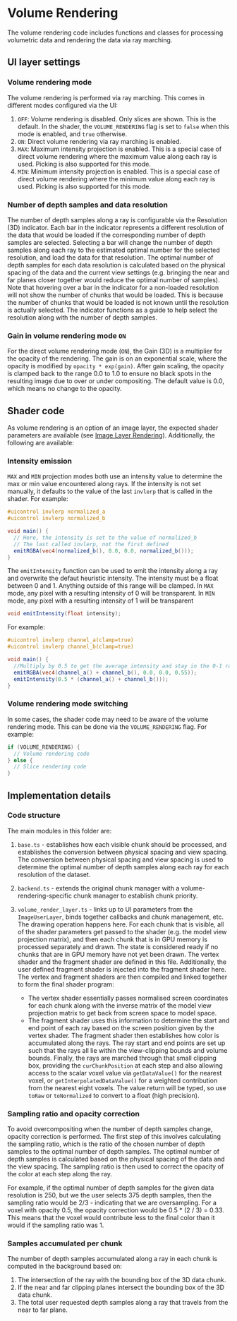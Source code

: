 # Volume Rendering

The volume rendering code includes functions and classes for processing volumetric data and rendering the data via ray marching.

## UI layer settings

### Volume rendering mode

The volume rendering is performed via ray marching. This comes in different modes configured via the UI:

1. `OFF`: Volume rendering is disabled. Only slices are shown. This is the default. In the shader, the `VOLUME_RENDERING` flag is set to `false` when this mode is enabled, and `true` otherwise.
2. `ON`: Direct volume rendering via ray marching is enabled.
3. `MAX`: Maximum intensity projection is enabled. This is a special case of direct volume rendering where the maximum value along each ray is used. Picking is also supported for this mode.
4. `MIN`: Minimum intensity projection is enabled. This is a special case of direct volume rendering where the minimum value along each ray is used. Picking is also supported for this mode.

### Number of depth samples and data resolution

The number of depth samples along a ray is configurable via the Resolution (3D) indicator. Each bar in the indicator represents a different resolution of the data that would be loaded if the corresponding number of depth samples are selected. Selecting a bar will change the number of depth samples along each ray to the estimated optimal number for the selected resolution, and load the data for that resolution. The optimal number of depth samples for each data resolution is calculated based on the physical spacing of the data and the current view settings (e.g. bringing the near and far planes closer together would reduce the optimal number of samples).
Note that hovering over a bar in the indicator for a non-loaded resolution will not show the number of chunks that would be loaded. This is because the number of chunks that would be loaded is not known until the resolution is actually selected. The indicator functions as a guide to help select the resolution along with the number of depth samples.

### Gain in volume rendering mode `ON`

For the direct volume rendering mode (`ON`), the Gain (3D) is a multiplier for the opacity of the rendering. The gain is on an exponential scale, where the opacity is modified by `opacity * exp(gain)`. After gain scaling, the opacity is clamped back to the range 0.0 to 1.0 to ensure no black spots in the resulting image due to over or under compositing. The default value is 0.0, which means no change to the opacity.

## Shader code

As volume rendering is an option of an image layer, the expected shader parameters are available (see [Image Layer Rendering](../sliceview/image_layer_rendering.md)). Additionally, the following are available:

### Intensity emission

`MAX` and `MIN` projection modes both use an intensity value to determine the max or min value encountered along rays. If the intensity is not set manually, it defaults to the value of the last `invlerp` that is called in the shader. For example:

```glsl
#uicontrol invlerp normalized_a
#uicontrol invlerp normalized_b

void main() {
  // Here, the intensity is set to the value of normalized_b
  // The last called invlerp, not the first defined
  emitRGBA(vec4(normalized_b(), 0.0, 0.0, normalized_b()));
}
```

The `emitIntensity` function can be used to emit the intensity along a ray and overwrite the defaut heuristic intensity. The intensity must be a float between 0 and 1. Anything outside of this range will be clamped. In `MAX` mode, any pixel with a resulting intensity of 0 will be transparent. In `MIN` mode, any pixel with a resulting intensity of 1 will be transparent

```glsl
void emitIntensity(float intensity);
```

For example:

```glsl
#uicontrol invlerp channel_a(clamp=true)
#uicontrol invlerp channel_b(clamp=true)

void main() {
  //Multiply by 0.5 to get the average intensity and stay in the 0-1 range
  emitRGBA(vec4(channel_a() + channel_b(), 0.0, 0.0, 0.55));
  emitIntensity(0.5 * (channel_a() + channel_b()));
}
```

### Volume rendering mode switching

In some cases, the shader code may need to be aware of the volume rendering mode. This can be done via the `VOLUME_RENDERING` flag. For example:

```glsl
if (VOLUME_RENDERING) {
  // Volume rendering code
} else {
  // Slice rendering code
}
```

## Implementation details

### Code structure

The main modules in this folder are:

1. `base.ts` - establishes how each visible chunk should be processed, and establishes the conversion between physical spacing and view spacing. The conversion between physical spacing and view spacing is used to determine the optimal number of depth samples along each ray for each resolution of the dataset.
2. `backend.ts` - extends the original chunk manager with a volume-rendering-specific chunk manager to establish chunk priority.
3. `volume_render_layer.ts` - links up to UI parameters from the `ImageUserLayer`, binds together callbacks and chunk management, etc. The drawing operation happens here. For each chunk that is visible, all of the shader parameters get passed to the shader (e.g. the model view projection matrix), and then each chunk that is in GPU memory is processed separately and drawn. The state is considered ready if no chunks that are in GPU memory have not yet been drawn. The vertex shader and the fragment shader are defined in this file. Additionally, the user defined fragment shader is injected into the fragment shader here. The vertex and fragment shaders are then compiled and linked together to form the final shader program:

   - The vertex shader essentially passes normalised screen coordinates for each chunk along with the inverse matrix of the model view projection matrix to get back from screen space to model space.
   - The fragment shader uses this information to determine the start and end point of each ray based on the screen position given by the vertex shader. The fragment shader then establishes how color is accumulated along the rays. The ray start and end points are set up such that the rays all lie within the view-clipping bounds and volume bounds. Finally, the rays are marched through that small clipping box, providing the `curChunkPosition` at each step and also allowing access to the scalar voxel value via `getDataValue()` for the nearest voxel, or `getInterpolatedDataValue()` for a weighted contribution from the nearest eight voxels. The value return will be typed, so use `toRaw` or `toNormalized` to convert to a float (high precision).

### Sampling ratio and opacity correction

To avoid overcompositing when the number of depth samples change, opacity correction is performed. The first step of this involves calculating the sampling ratio, which is the ratio of the chosen number of depth samples to the optimal number of depth samples. The optimal number of depth samples is calculated based on the physical spacing of the data and the view spacing. The sampling ratio is then used to correct the opacity of the color at each step along the ray.

For example, if the optimal number of depth samples for the given data resolution is 250, but we the user selects 375 depth samples, then the sampling ratio would be 2/3 - indicating that we are oversampling. For a voxel with opacity 0.5, the opacity correction would be 0.5 \* (2 / 3) = 0.33. This means that the voxel would contribute less to the final color than it would if the sampling ratio was 1.

### Samples accumulated per chunk

The number of depth samples accumulated along a ray in each chunk is computed in the background based on:

1. The intersection of the ray with the bounding box of the 3D data chunk.
2. If the near and far clipping planes intersect the bounding box of the 3D data chunk.
3. The total user requested depth samples along a ray that travels from the near to far plane.
